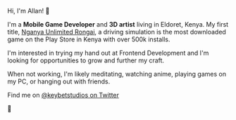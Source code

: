 Hi, I'm Allan! 👋

I'm a **Mobile Game Developer** and **3D artist** living in Eldoret, Kenya. My first title, [Nganya Unlimited Rongai](https://play.google.com/store/apps/details?id=com.KeybetStudios.NURongai), a driving simulation is the most downloaded game on the Play Store in Kenya with over 500k installs.

I'm interested in trying my hand out at Frontend Development and I'm looking for opportunities to grow and further my craft.

When not working, I'm likely meditating, watching anime, playing games on my PC, or hanging out with friends.

Find me on [@keybetstudios on Twitter](https://twitter.com/keybetstudios)

👊
